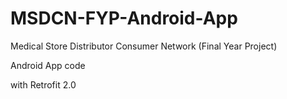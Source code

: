 # MSDCN-FYP-Android-App

Medical Store Distributor Consumer Network (Final Year Project)

Android App code

with Retrofit 2.0
